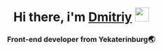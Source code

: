 <h1 align="center">Hi there, i'm <a href="https://t.me/dima_gorbusha" target="_blank">Dmitriy</a> 
<img src="https://github.com/blackcater/blackcater/raw/main/images/Hi.gif" width="32" height="32"/></h1>
<h3 align='center'>Front-end developer from Yekaterinburg🌏</h3>
